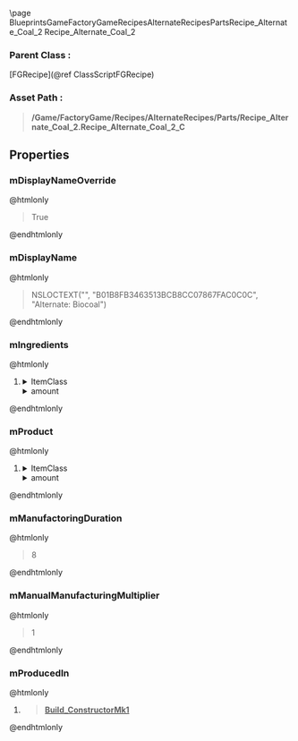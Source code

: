 \page BlueprintsGameFactoryGameRecipesAlternateRecipesPartsRecipe_Alternate_Coal_2 Recipe_Alternate_Coal_2
### Parent Class :
[FGRecipe](@ref ClassScriptFGRecipe)
### Asset Path :
<b><blockquote>/Game/FactoryGame/Recipes/AlternateRecipes/Parts/Recipe_Alternate_Coal_2.Recipe_Alternate_Coal_2_C</blockquote></b>
## Properties

### mDisplayNameOverride
@htmlonly
<blockquote>True</blockquote>
@endhtmlonly

### mDisplayName
@htmlonly
<blockquote>NSLOCTEXT("", "B01B8FB3463513BCB8CC07867FAC0C0C", "Alternate: Biocoal")</blockquote>
@endhtmlonly

### mIngredients
@htmlonly
<ol>
<li>
<details>
 <summary>ItemClass</summary>
<b><a href="_blueprints_game_factory_game_resource_parts_generic_biomass_desc__generic_biomass.html"><blockquote>Desc_GenericBiomass</blockquote></a></b>
</details>
<details>
 <summary>amount</summary>
<blockquote>5</blockquote>
</details>
</li>
</ol>
@endhtmlonly

### mProduct
@htmlonly
<ol>
<li>
<details>
 <summary>ItemClass</summary>
<b><a href="_blueprints_game_factory_game_resource_raw_resources_coal_desc__coal.html"><blockquote>Desc_Coal</blockquote></a></b>
</details>
<details>
 <summary>amount</summary>
<blockquote>6</blockquote>
</details>
</li>
</ol>
@endhtmlonly

### mManufactoringDuration
@htmlonly
<blockquote>8</blockquote>
@endhtmlonly

### mManualManufacturingMultiplier
@htmlonly
<blockquote>1</blockquote>
@endhtmlonly

### mProducedIn
@htmlonly
<ol>
<li>
<b><a href="_blueprints_game_factory_game_buildable_factory_constructor_mk1_build__constructor_mk1.html"><blockquote>Build_ConstructorMk1</blockquote></a></b>
</li>
</ol>
@endhtmlonly

